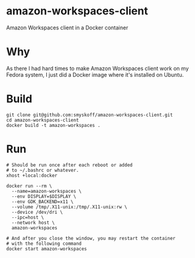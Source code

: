 # amazon-workspaces-client
Amazon Workspaces client in a Docker container

# Why

As there I had hard times to make Amazon Workspaces client work on my
Fedora system, I just did a Docker image where it's installed on Ubuntu.


# Build

    git clone git@github.com:smyskoff/amazon-workspaces-client.git
    cd amazon-workspaces-client
    docker build -t amazon-workspaces .

# Run

    # Should be run once after each reboot or added
    # to ~/.bashrc or whatever.
    xhost +local:docker
    
    docker run --rm \
      --name=amazon-workspaces \
      --env DISPLAY=$DISPLAY \
      --env GDK_BACKEND=x11 \
      --volume /tmp/.X11-unix:/tmp/.X11-unix:rw \
      --device /dev/dri \
      --ipc=host \
      --network host \
      amazon-workspaces

    # And after you close the window, you may restart the container
    # with the following command
    docker start amazon-workspaces
